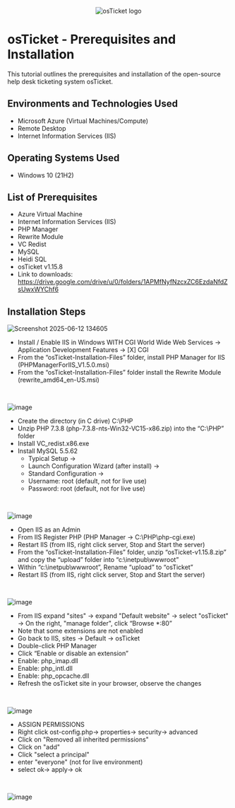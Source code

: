 <p align="center">
<img src="https://i.imgur.com/Clzj7Xs.png" alt="osTicket logo"/>
</p>

<h1>osTicket - Prerequisites and Installation</h1>
This tutorial outlines the prerequisites and installation of the open-source help desk ticketing system osTicket.<br />



<h2>Environments and Technologies Used</h2>

- Microsoft Azure (Virtual Machines/Compute)
- Remote Desktop
- Internet Information Services (IIS)

<h2>Operating Systems Used </h2>

- Windows 10</b> (21H2)

<h2>List of Prerequisites</h2>

- Azure Virtual Machine
- Internet Information Services (IIS)
- PHP Manager
- Rewrite Module
- VC Redist
- MySQL
- Heidi SQL
- osTicket v1.15.8
- Link to downloads: https://drive.google.com/drive/u/0/folders/1APMfNyfNzcxZC6EzdaNfdZsUwxWYChf6

<h2>Installation Steps</h2>

<p>
  
![Screenshot 2025-06-12 134605](https://github.com/user-attachments/assets/389b2846-b004-4842-a961-fdd61ba0fc78)

</p>
<p>
  
- Install / Enable IIS in Windows WITH CGI
World Wide Web Services -> Application Development Features -> [X] CGI
- From the “osTicket-Installation-Files” folder, install PHP Manager for IIS (PHPManagerForIIS_V1.5.0.msi)
- From the “osTicket-Installation-Files” folder install the Rewrite Module (rewrite_amd64_en-US.msi)

</p>
<br />

<p>

  ![image](https://github.com/user-attachments/assets/92f7fc34-c27e-47ad-a95f-b3f54a95d489)

</p>
<p>
  
- Create the directory (in C drive) C:\PHP
- Unzip PHP 7.3.8 (php-7.3.8-nts-Win32-VC15-x86.zip) into the “C:\PHP” folder
- Install VC_redist.x86.exe
- Install MySQL 5.5.62
    - Typical Setup ->
    - Launch Configuration Wizard (after install) ->
    -  Standard Configuration ->
    - Username: root (default, not for live use)
    - Password: root (default, not for live use)

</p>
<br />

<p>

  ![image](https://github.com/user-attachments/assets/46b5f620-a1a2-464f-aad6-d0c3782817aa)

</p>
<p>

- Open IIS as an Admin
- From IIS Register PHP (PHP Manager -> C:\PHP\php-cgi.exe)
- Restart IIS (from IIS, right click server, Stop and Start the server)
- From the “osTicket-Installation-Files” folder, unzip “osTicket-v1.15.8.zip” and copy the “upload” folder into “c:\inetpub\wwwroot”
- Within “c:\inetpub\wwwroot”, Rename “upload” to “osTicket”
- Restart IIS (from IIS, right click server, Stop and Start the server)
</p>
<br />

<p>

![image](https://github.com/user-attachments/assets/d20634ef-0357-464c-a686-9613b693d750)

</p>
<p>

- From IIS expand "sites" -> expand "Default website" -> select "osTicket" -> On the right, "manage folder", click “Browse *:80”
- Note that some extensions are not enabled
- Go back to IIS, sites -> Default -> osTicket
- Double-click PHP Manager
- Click “Enable or disable an extension”
- Enable: php_imap.dll
- Enable: php_intl.dll
- Enable: php_opcache.dll
- Refresh the osTicket site in your browser, observe the changes

</p>
<br />

<p>

![image](https://github.com/user-attachments/assets/49df8eb2-1236-4084-9e37-46889f79721a)


</p>
<p>
  
- ASSIGN PERMISSIONS
- Right click ost-config.php-> properties->  security-> advanced
- Click on "Removed all inherited permissions"
- Click on "add"
- Click "select a principal"
- enter "everyone" (not for live environment)
- select ok-> apply-> ok

</p>
<br />

<p>

![image](https://github.com/user-attachments/assets/4ed2a7be-e70a-4297-aa67-553e8c4882d0)

</p>
<p>

  
</p>
